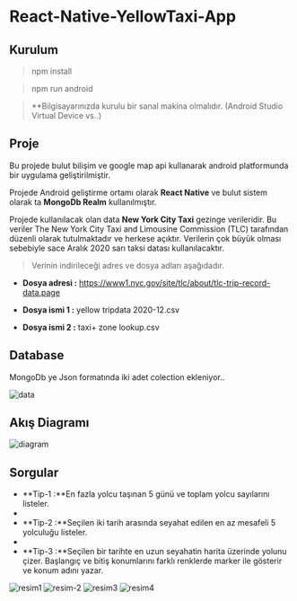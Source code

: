 # React-Native-YellowTaxi-App

## Kurulum
  >npm install
  
  >npm run android
  
  >**Bilgisayarınızda kurulu bir sanal makina olmalıdır. (Android Studio Virtual Device vs..)
  
## Proje

Bu projede bulut bilişim ve google map api kullanarak android platformunda bir uygulama geliştirilmiştir. 

Projede Android geliştirme ortamı olarak **React Native** ve bulut sistem olarak ta **MongoDb Realm** kullanılmıştır.

Projede kullanılacak olan data **New York City Taxi** gezinge verileridir. Bu veriler The New York City Taxi and Limousine Commission (TLC) tarafından düzenli olarak tutulmaktadır ve herkese açıktır. Verilerin çok büyük olması sebebiyle sace Aralık 2020 sarı taksi datası kullanılacaktır. 

>Verinin indirileceği adres ve dosya adları aşağıdadır.

- **Dosya adresi :** https://www1.nyc.gov/site/tlc/about/tlc-trip-record-data.page

- **Dosya ismi 1 :** yellow tripdata 2020-12.csv

- **Dosya ismi 2 :** taxi+ zone lookup.csv

## Database

MongoDb ye Json formatında iki adet colection ekleniyor..


![data](https://user-images.githubusercontent.com/48925129/117534592-c6fbaf00-affa-11eb-8f8d-95702a8216ed.png)


## Akış Diagramı

![diagram](https://user-images.githubusercontent.com/48925129/117534637-01fde280-affb-11eb-8b94-23d6f94d965f.png)

## Sorgular

- **Tip-1 :**En fazla yolcu taşınan 5 günü ve toplam yolcu sayılarını listeler.
- 
- **Tip-2 :**Seçilen iki tarih arasında seyahat edilen en az mesafeli 5 yolculuğu listeler.
- 
- **Tip-3 :**Seçilen bir tarihte en uzun seyahatin harita üzerinde yolunu çizer. Başlangıç ve bitiş konumlarını farklı renklerde marker ile gösterir ve konum adını yazar.

![resim1](https://user-images.githubusercontent.com/48925129/117534691-3b365280-affb-11eb-8399-bed25af6f855.png)
![resim-2](https://user-images.githubusercontent.com/48925129/117534696-40939d00-affb-11eb-8a01-adaf497c215b.png)
![resim3](https://user-images.githubusercontent.com/48925129/117534701-44bfba80-affb-11eb-8a43-112b291aaf7f.png)
![resim4](https://user-images.githubusercontent.com/48925129/117534706-47baab00-affb-11eb-8068-7939dfcbd1b4.png)





